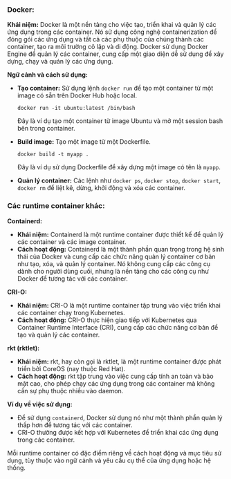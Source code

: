 ### Docker:

**Khái niệm:**
Docker là một nền tảng cho việc tạo, triển khai và quản lý các ứng dụng trong các container. Nó sử dụng công nghệ containerization để đóng gói các ứng dụng và tất cả các phụ thuộc của chúng thành các container, tạo ra môi trường cô lập và di động. Docker sử dụng Docker Engine để quản lý các container, cung cấp một giao diện dễ sử dụng để xây dựng, chạy và quản lý các ứng dụng.

**Ngữ cảnh và cách sử dụng:**

- **Tạo container:** Sử dụng lệnh `docker run` để tạo một container từ một image có sẵn trên Docker Hub hoặc local.

  ```
  docker run -it ubuntu:latest /bin/bash
  ```

  Đây là ví dụ tạo một container từ image Ubuntu và mở một session bash bên trong container.

- **Build image:** Tạo một image từ một Dockerfile.

  ```
  docker build -t myapp .
  ```

  Đây là ví dụ sử dụng Dockerfile để xây dựng một image có tên là `myapp`.

- **Quản lý container:** Các lệnh như `docker ps`, `docker stop`, `docker start`, `docker rm` để liệt kê, dừng, khởi động và xóa các container.

### Các runtime container khác:

**Containerd:**

- **Khái niệm:** Containerd là một runtime container được thiết kế để quản lý các container và các image container.
- **Cách hoạt động:** Containerd là một thành phần quan trọng trong hệ sinh thái của Docker và cung cấp các chức năng quản lý container cơ bản như tạo, xóa, và quản lý container. Nó không cung cấp các công cụ dành cho người dùng cuối, nhưng là nền tảng cho các công cụ như Docker để tương tác với các container.

**CRI-O:**

- **Khái niệm:** CRI-O là một runtime container tập trung vào việc triển khai các container chạy trong Kubernetes.
- **Cách hoạt động:** CRI-O thực hiện giao tiếp với Kubernetes qua Container Runtime Interface (CRI), cung cấp các chức năng cơ bản để tạo và quản lý các container.

**rkt (rktlet):**

- **Khái niệm:** rkt, hay còn gọi là rktlet, là một runtime container được phát triển bởi CoreOS (nay thuộc Red Hat).
- **Cách hoạt động:** rkt tập trung vào việc cung cấp tính an toàn và bảo mật cao, cho phép chạy các ứng dụng trong các container mà không cần sự phụ thuộc nhiều vào daemon.

**Ví dụ về việc sử dụng:**

- Để sử dụng `containerd`, Docker sử dụng nó như một thành phần quản lý thấp hơn để tương tác với các container.
- CRI-O thường được kết hợp với Kubernetes để triển khai các ứng dụng trong các container.

Mỗi runtime container có đặc điểm riêng về cách hoạt động và mục tiêu sử dụng, tùy thuộc vào ngữ cảnh và yêu cầu cụ thể của ứng dụng hoặc hệ thống.
